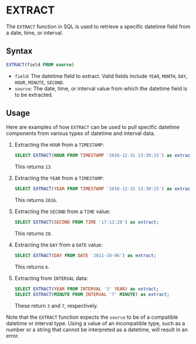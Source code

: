 # EXTRACT

The `EXTRACT` function in SQL is used to retrieve a specific datetime field from a date, time, or interval. 

## Syntax

```sql
EXTRACT(field FROM source)
```

- `field`: The datetime field to extract. Valid fields include `YEAR`, `MONTH`, `DAY`, `HOUR`, `MINUTE`, `SECOND`.
- `source`: The date, time, or interval value from which the datetime field is to be extracted.

## Usage

Here are examples of how `EXTRACT` can be used to pull specific datetime components from various types of datetime and interval data. 

1. Extracting the `HOUR` from a `TIMESTAMP`: 
   ```sql
   SELECT EXTRACT(HOUR FROM TIMESTAMP '2016-12-31 13:30:15') as extract;
   ```
   This returns `13`.

2. Extracting the `YEAR` from a `TIMESTAMP`: 
   ```sql
   SELECT EXTRACT(YEAR FROM TIMESTAMP '2016-12-31 13:30:15') as extract;
   ```
   This returns `2016`.

3. Extracting the `SECOND` from a `TIME` value: 
   ```sql
   SELECT EXTRACT(SECOND FROM TIME '17:12:28') as extract;
   ```
   This returns `28`.

4. Extracting the `DAY` from a `DATE` value: 
   ```sql
   SELECT EXTRACT(DAY FROM DATE '2021-10-06') as extract;
   ```
   This returns `6`.

5. Extracting from `INTERVAL` data: 
   ```sql
   SELECT EXTRACT(YEAR FROM INTERVAL '3' YEAR) as extract;
   SELECT EXTRACT(MINUTE FROM INTERVAL '7' MINUTE) as extract;
   ```
   These return `3` and `7`, respectively.

Note that the `EXTRACT` function expects the `source` to be of a compatible datetime or interval type. Using a value of an incompatible type, such as a number or a string that cannot be interpreted as a datetime, will result in an error.